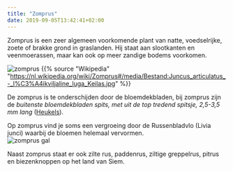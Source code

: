 ```yaml
---
title: "Zomprus"
date: 2019-09-05T13:42:41+02:00
---
```


Zomprus is een zeer algemeen voorkomende plant  van natte, voedselrijke, zoete of brakke grond in graslanden. 
Hij staat aan slootkanten en veenmoerassen, maar kan ook op meer zandige bodems voorkomen.
 
![zomprus](/images/zomprus.jpg)
{{% source "Wikipedia" "https://nl.wikipedia.org/wiki/Zomprus#/media/Bestand:Juncus_articulatus_-_l%C3%A4ikviljaline_luga_Keilas.jpg" %}}  

De zomprus is te onderschijden door de bloemdekbladen, 
bij zomprus zijn de *buitenste bloemdekbladen spits, met uit de top tredend spitsje, 2,5-3,5 mm lang* 
([Heukels](http://www.soortenbank.nl/soorten.php?soortengroep=flora_nl_v2&id=467&menuentry=soorten)).

Op zomprus vind je soms een vergroeing door de Russenbladvlo (Livia junci) waarbij de bloemen helemaal vervormen.  
![zomprus gal](/images/zomprus-gal.jpg)

Naast zomprus staat er ook zilte rus, paddenrus, ziltige greppelrus, pitrus en biezenknoppen op het land van Siem.